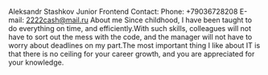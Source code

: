 Aleksandr Stashkov
Junior Frontend
Contact:
Phone: +79036728208
E-mail: 2222cash@mail.ru
About me
Since childhood, I have been taught to do everything on time, and efficiently.With such skills, colleagues will not have to sort out the mess with the code, and the manager will not have to worry about deadlines on my part.The most important thing I like about IT is that there is no ceiling for your career growth, and you are appreciated for your knowledge.